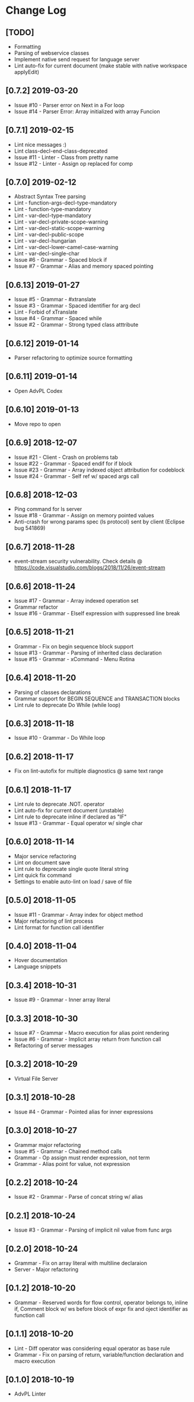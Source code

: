 # Change Log

## [TODO]

* Formatting
* Parsing of webservice classes
* Implement native send request for language server
* Lint auto-fix for current document (make stable with native workspace applyEdit)

## [0.7.2] 2019-03-20

* Issue #10 - Parser error on Next in a For loop
* Issue #14 - Parser Error: Array initialized with array Funcion

## [0.7.1] 2019-02-15

* Lint nice messages :)
* Lint class-decl-end-class-deprecated
* Issue #11 - Linter - Class from pretty name
* Issue #12 - Linter - Assign op replaced for comp

## [0.7.0] 2019-02-12

* Abstract Syntax Tree parsing
* Lint - function-args-decl-type-mandatory
* Lint - function-type-mandatory
* Lint - var-decl-type-mandatory
* Lint - var-decl-private-scope-warning
* Lint - var-decl-static-scope-warning
* Lint - var-decl-public-scope
* Lint - var-decl-hungarian
* Lint - var-decl-lower-camel-case-warning
* Lint - var-decl-single-char
* Issue #6 - Grammar - Spaced block if
* Issue #7 - Grammar - Alias and memory spaced pointing

## [0.6.13] 2019-01-27

* Issue #5 - Grammar - #xtranslate
* Issue #3 - Grammar - Spaced identifier for arg decl
* Lint - Forbid of xTranslate
* Issue #4 - Grammar - Spaced while
* Issue #2 - Grammar - Strong typed class atttribute

## [0.6.12] 2019-01-14

* Parser refactoring to optimize source formatting

## [0.6.11] 2019-01-14

* Open AdvPL Codex

## [0.6.10] 2019-01-13

* Move repo to open

## [0.6.9] 2018-12-07

* Issue #21 - Client - Crash on problems tab
* Issue #22 - Grammar - Spaced endif for if block
* Issue #23 - Grammar - Array indexed object attribution for codeblock
* Issue #24 - Grammar - Self ref w/ spaced args call

## [0.6.8] 2018-12-03

* Ping command for ls server
* Issue #18 - Grammar - Assign on memory pointed values
* Anti-crash for wrong params spec (ls protocol) sent by client (Eclipse bug 541869)

## [0.6.7] 2018-11-28

* event-stream security vulnerability. Check details @ https://code.visualstudio.com/blogs/2018/11/26/event-stream

## [0.6.6] 2018-11-24

* Issue #17 - Grammar - Array indexed operation set
* Grammar refactor
* Issue #16 - Grammar - ElseIf expression with suppressed line break

## [0.6.5] 2018-11-21

* Grammar - Fix on begin sequence block support
* Issue #13 - Grammar - Parsing of inherited class declaration
* Issue #15 - Grammar - xCommand - Menu Rotina

## [0.6.4] 2018-11-20

* Parsing of classes declarations
* Grammar support for BEGIN SEQUENCE and TRANSACTION blocks
* Lint rule to deprecate Do While (while loop)

## [0.6.3] 2018-11-18

* Issue #10 - Grammar - Do While loop

## [0.6.2] 2018-11-17

* Fix on lint-autofix for multiple diagnostics @ same text range

## [0.6.1] 2018-11-17

* Lint rule to deprecate .NOT. operator
* Lint auto-fix for current document (unstable)
* Lint rule to deprecate inline if declared as "IF"
* Issue #13 - Grammar - Equal operator w/ single char

## [0.6.0] 2018-11-14

* Major service refactoring
* Lint on document save
* Lint rule to deprecate single quote literal string
* Lint quick fix command
* Settings to enable auto-lint on load / save of file

## [0.5.0] 2018-11-05

* Issue #11 - Grammar - Array index for object method
* Major refactoring of lint process
* Lint format for function call identifier

## [0.4.0] 2018-11-04

* Hover documentation
* Language snippets

## [0.3.4] 2018-10-31

* Issue #9 - Grammar - Inner array literal

## [0.3.3] 2018-10-30

* Issue #7 - Grammar - Macro execution for alias point rendering
* Issue #6 - Grammar - Implicit array return from function call
* Refactoring of server messages

## [0.3.2] 2018-10-29

* Virtual File Server

## [0.3.1] 2018-10-28

* Issue #4 - Grammar - Pointed alias for inner expressions

## [0.3.0] 2018-10-27

* Grammar major refactoring
* Issue #5 - Grammar - Chained method calls
* Grammar - Op assign must render expression, not term
* Grammar - Alias point for value, not expression

## [0.2.2] 2018-10-24

* Issue #2 - Grammar - Parse of concat string w/ alias

## [0.2.1] 2018-10-24

* Issue #3 - Grammar - Parsing of implicit nil value from func args

## [0.2.0] 2018-10-24

* Grammar - Fix on array literal with multiline declaraion
* Server - Major refactoring

## [0.1.2] 2018-10-20

* Grammar - Reserved words for flow control, operator belongs to, inline if, Comment block w/ ws before block of expr fix and oject identifier as function call

## [0.1.1] 2018-10-20

* Lint - Diff operator was considering equal operator as base rule
* Grammar - Fix on parsing of return, variable/function declaration and macro execution

## [0.1.0] 2018-10-19

* AdvPL Linter
